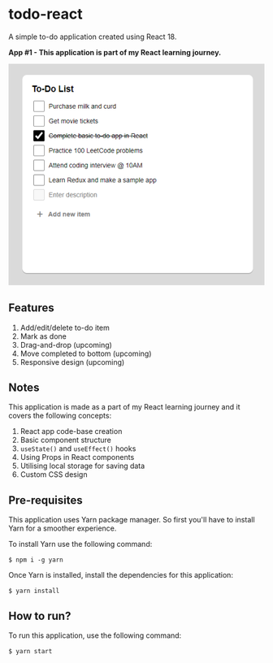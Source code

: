 # todo-react

A simple to-do application created using React 18.

**App #1 - This application is part of my React learning journey.**

![App Screenshot](app-screenshot.png)

## Features

1. Add/edit/delete to-do item
2. Mark as done
3. Drag-and-drop (upcoming)
4. Move completed to bottom (upcoming)
5. Responsive design (upcoming)

## Notes

This application is made as a part of my React learning journey and it covers the following concepts:

1.  React app code-base creation
2.  Basic component structure
3.  `useState()` and `useEffect()` hooks
4.  Using Props in React components
5.  Utilising local storage for saving data
6.  Custom CSS design

## Pre-requisites

This application uses Yarn package manager. So first you'll have to install Yarn for a smoother experience.

To install Yarn use the following command:

    $ npm i -g yarn

Once Yarn is installed, install the dependencies for this application:

    $ yarn install

## How to run?

To run this application, use the following command:

    $ yarn start
